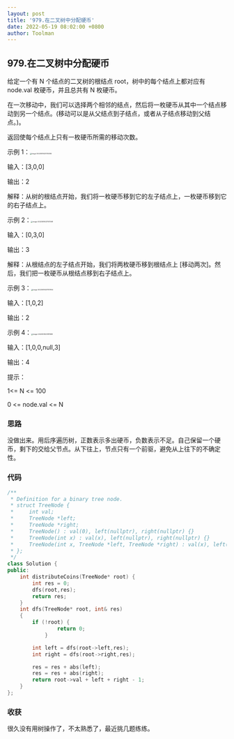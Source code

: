 ```yaml
---
layout: post
title: '979.在二叉树中分配硬币'
date: 2022-05-19 08:02:00 +0800
author: Toolman
---
```

## 979.在二叉树中分配硬币

给定一个有 N 个结点的二叉树的根结点 root，树中的每个结点上都对应有 node.val 枚硬币，并且总共有 N 枚硬币。

在一次移动中，我们可以选择两个相邻的结点，然后将一枚硬币从其中一个结点移动到另一个结点。(移动可以是从父结点到子结点，或者从子结点移动到父结点。)。

返回使每个结点上只有一枚硬币所需的移动次数。

 

示例 1：<img src="C:/Users/Toolman/AppData/Roaming/Typora/typora-user-images/image-20220519221735392.png" alt="image-20220519221735392" style="zoom:25%;" />

输入：[3,0,0]

输出：2

解释：从树的根结点开始，我们将一枚硬币移到它的左子结点上，一枚硬币移到它的右子结点上。

示例 2：<img src="C:/Users/Toolman/AppData/Roaming/Typora/typora-user-images/image-20220519221747068.png" alt="image-20220519221747068" style="zoom:25%;" />

输入：[0,3,0]

输出：3

解释：从根结点的左子结点开始，我们将两枚硬币移到根结点上 [移动两次]。然后，我们把一枚硬币从根结点移到右子结点上。

示例 3：<img src="C:/Users/Toolman/AppData/Roaming/Typora/typora-user-images/image-20220519221757964.png" alt="image-20220519221757964" style="zoom:25%;" />

输入：[1,0,2]

输出：2

示例 4：<img src="C:/Users/Toolman/AppData/Roaming/Typora/typora-user-images/image-20220519221811908.png" alt="image-20220519221811908" style="zoom:25%;" />

输入：[1,0,0,null,3]

输出：4

提示：

1<= N <= 100

0 <= node.val <= N



### 思路

没做出来。用后序遍历树，正数表示多出硬币，负数表示不足。自己保留一个硬币，剩下的交给父节点。从下往上，节点只有一个前驱，避免从上往下的不确定性。

### 代码

```c++
/**
 * Definition for a binary tree node.
 * struct TreeNode {
 *     int val;
 *     TreeNode *left;
 *     TreeNode *right;
 *     TreeNode() : val(0), left(nullptr), right(nullptr) {}
 *     TreeNode(int x) : val(x), left(nullptr), right(nullptr) {}
 *     TreeNode(int x, TreeNode *left, TreeNode *right) : val(x), left(left), right(right) {}
 * };
 */
class Solution {
public:
    int distributeCoins(TreeNode* root) {
        int res = 0;
        dfs(root,res);
        return res;
    }
    int dfs(TreeNode* root, int& res)
    {
        if (!root) {
                return 0;
            }

        int left = dfs(root->left,res);
        int right = dfs(root->right,res);

        res = res + abs(left);
        res = res + abs(right);
        return root->val + left + right - 1;
    }
};
```

### 收获

很久没有用树操作了，不太熟悉了，最近挑几题练练。

